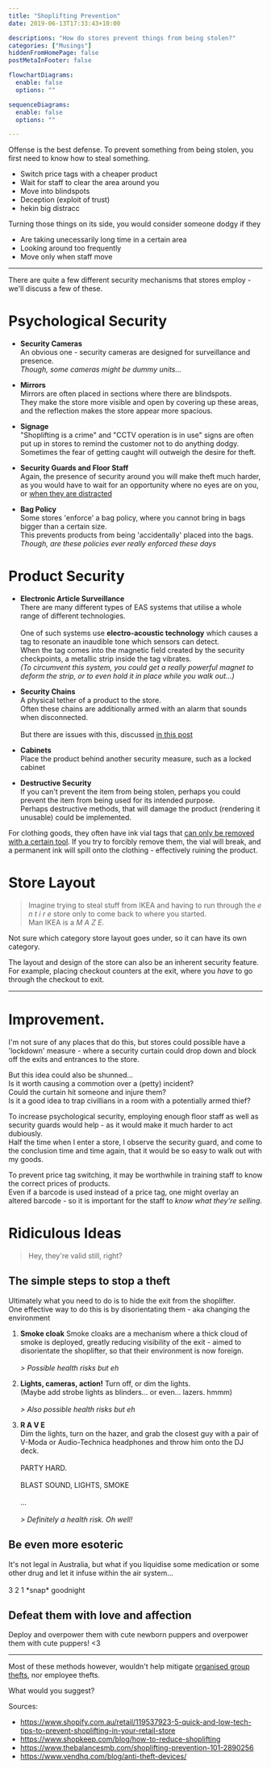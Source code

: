 ```yaml
---
title: "Shoplifting Prevention"
date: 2019-06-13T17:33:43+10:00

descriptions: "How do stores prevent things from being stolen?"
categories: ["Musings"]
hiddenFromHomePage: false
postMetaInFooter: false

flowchartDiagrams:
  enable: false
  options: ""

sequenceDiagrams: 
  enable: false
  options: ""

---
```


Offense is the best defense. To prevent something from being stolen, you first need to know how to steal something.  

* Switch price tags with a cheaper product
* Wait for staff to clear the area around you
* Move into blindspots
* Deception (exploit of trust)
* hekin big distracc

Turning those things on its side, you would consider someone dodgy if they

* Are taking unecessarily long time in a certain area
* Looking around too frequently
* Move only when staff move

---

There are quite a few different security mechanisms that stores employ - we'll discuss a few of these.

# Psychological Security
* **Security Cameras**  
An obvious one - security cameras are designed for surveillance and presence.  
_Though, some cameras might be dummy units..._

* **Mirrors**  
Mirrors are often placed in sections where there are blindspots.  
They make the store more visible and open by covering up these areas, and the reflection makes the store appear more spacious.

* **Signage**  
"Shoplifting is a crime" and "CCTV operation is in use" signs are often put up in stores to remind the customer not to do anything dodgy.  
Sometimes the fear of getting caught will outweigh the desire for theft.

* **Security Guards and Floor Staff**  
Again, the presence of security around you will make theft much harder, as you would have to wait for an opportunity where no eyes are on you, or [when they are distracted](https://www.dailymotion.com/video/xyh0cp)

* **Bag Policy**  
Some stores 'enforce' a bag policy, where you cannot bring in bags bigger than a certain size.  
This prevents products from being 'accidentally' placed into the bags.  
_Though, are these policies ever really enforced these days_

# Product Security
* **Electronic Article Surveillance**  
There are many different types of EAS systems that utilise a whole range of different technologies.  
&nbsp;  
One of such systems use **electro-acoustic technology** which causes a tag to resonate an inaudible tone which sensors can detect.  
When the tag comes into the magnetic field created by the security checkpoints, a metallic strip inside the tag vibrates.  
_(To circumvent this system, you could get a really powerful magnet to deform the strip, or to even hold it in place while you walk out...)_
&nbsp;  

* **Security Chains**  
A physical tether of a product to the store.  
Often these chains are additionally armed with an alarm that sounds when disconnected.  
&nbsp;  
But there are issues with this, discussed [in this post](../security-everywhere-jb-hifi-bing-lee-raids#what-went-wrong)

* **Cabinets**  
Place the product behind another security measure, such as a locked cabinet

* **Destructive Security**  
If you can't prevent the item from being stolen, perhaps you could prevent the item from being used for its intended purpose.  
Perhaps destructive methods, that will damage the product (rendering it unusable) could be implemented.  

For clothing goods, they often have ink vial tags that [can only be removed with a certain tool](http://lmgtfy.com/?q=how+to+remove+security+tag+from+clothing). If you try to forcibly remove them, the vial will break, and a permanent ink will spill onto the clothing - effectively ruining the product.

# Store Layout

> Imagine trying to steal stuff from IKEA and having to run through the _e n t i r e_ store only to come back to where you started.  
Man IKEA is a _M A Z E_.

Not sure which category store layout goes under, so it can have its own category.  

The layout and design of the store can also be an inherent security feature.  
For example, placing checkout counters at the exit, where you _have_ to go through the checkout to exit.  

---

# Improvement.
I'm not sure of any places that do this, but stores could possible have a 'lockdown' measure - where a security curtain could drop down and block off the exits and entrances to the store.

But this idea could also be shunned...  
Is it worth causing a commotion over a (petty) incident?  
Could the curtain hit someone and injure them?  
Is it a good idea to trap civillians in a room with a potentially armed thief? 

To increase psychological security, employing enough floor staff as well as security guards would help - as it would make it much harder to act dubiously.  
Half the time when I enter a store, I observe the security guard, and come to the conclusion time and time again, that it would be so easy to walk out with my goods.

To prevent price tag switching, it may be worthwhile in training staff to know the correct prices of products.  
Even if a barcode is used instead of a price tag, one might overlay an altered barcode - so it is important for the staff to _know what they're selling_.

# Ridiculous Ideas
> Hey, they're valid still, right?

The simple steps to stop a theft
---

Ultimately what you need to do is to hide the exit from the shoplifter.  
One effective way to do this is by disorientating them - aka changing the environment

1) **Smoke cloak**
Smoke cloaks are a mechanism where a thick cloud of smoke is deployed, greatly reducing visibility of the exit - aimed to disorientate the shoplifter, so that their environment is now foreign.  
&nbsp;  
_> Possible health risks but eh_

2) **Lights, cameras, action!**
Turn off, or dim the lights.  
(Maybe add strobe lights as blinders... or even... lazers. hmmm)  
&nbsp;  
_> Also possible health risks but eh_

3) **R A V E**  
Dim the lights, turn on the hazer, and grab the closest guy with a pair of V-Moda or Audio-Technica headphones and throw him onto the DJ deck.  
&nbsp;  
PARTY HARD.  
&nbsp;  
BLAST SOUND, LIGHTS, SMOKE  
&nbsp;  
...  
&nbsp;  
_> Definitely a health risk. Oh well!_

Be even more esoteric
---
It's not legal in Australia, but what if you liquidise some medication or some other drug and let it infuse within the air system...  
&nbsp;  
3 2 1 \*snap\* goodnight

Defeat them with love and affection
---
Deploy and overpower them with cute newborn puppers and overpower them with cute puppers! <3


---

Most of these methods however, wouldn't help mitigate [organised group thefts](../security-everywhere-jb-hifi-bing-lee-raids), nor employee thefts.  

What would you suggest?



Sources:

* https://www.shopify.com.au/retail/119537923-5-quick-and-low-tech-tips-to-prevent-shoplifting-in-your-retail-store
* https://www.shopkeep.com/blog/how-to-reduce-shoplifting
* https://www.thebalancesmb.com/shoplifting-prevention-101-2890256
* https://www.vendhq.com/blog/anti-theft-devices/
